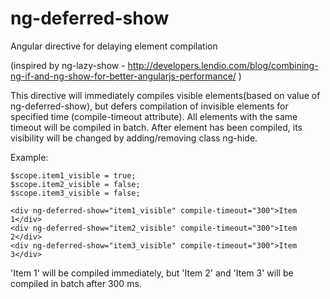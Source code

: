 # ng-deferred-show
Angular directive for delaying element compilation

(inspired by ng-lazy-show - http://developers.lendio.com/blog/combining-ng-if-and-ng-show-for-better-angularjs-performance/ )

This directive will immediately compiles visible elements(based on value of ng-deferred-show), but defers compilation of invisible elements for specified time (compile-timeout attribute).
All elements with the same timeout will be compiled in batch.
After element has been compiled, its visibility will be changed by adding/removing class ng-hide.

Example:

```
$scope.item1_visible = true;
$scope.item2_visible = false;
$scope.item3_visible = false;

<div ng-deferred-show="item1_visible" compile-timeout="300">Item 1</div>
<div ng-deferred-show="item2_visible" compile-timeout="300">Item 2</div>
<div ng-deferred-show="item3_visible" compile-timeout="300">Item 3</div>
```

'Item 1' will be compiled immediately, but 'Item 2' and 'Item 3' will be compiled in batch after 300 ms.

